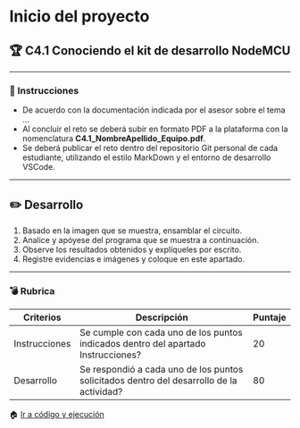 # Inicio del proyecto

## :trophy: C4.1 Conociendo el kit de desarrollo NodeMCU

___

### :blue_book: Instrucciones

- De acuerdo con la documentación indicada por el asesor sobre el tema ...
- Al concluir el reto se deberá subir en formato PDF a la plataforma con la nomenclatura **C4.1_NombreApellido_Equipo.pdf**.
- Se deberá publicar el reto dentro del repositorio Git personal de cada estudiante, utilizando el estilo MarkDown y el entorno de desarrollo VSCode.

___

## :pencil2: Desarrollo

1. Basado en la imagen que se muestra, ensamblar el circuito.
2. Analice y apóyese del programa que se muestra a continuación.
3. Observe los resultados obtenidos y explíqueles por escrito.
4. Registre evidencias e imágenes y coloque en este apartado.

___

### :bomb: Rubrica

| Criterios     | Descripción                                                                                  | Puntaje |
| ------------- | -------------------------------------------------------------------------------------------- | ------- |
| Instrucciones | Se cumple con cada uno de los puntos indicados dentro del apartado Instrucciones?            | 20 |
| Desarrollo    | Se respondió a cada uno de los puntos solicitados dentro del desarrollo de la actividad?     | 80      |

:house: [Ir a código y ejecución](../docs/D4.0_Codigo_y_ejecucion.md)